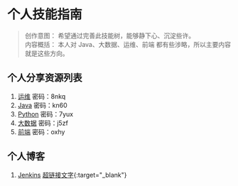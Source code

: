 # 个人技能指南  

> 创作意图： 希望通过完善此技能树，能够静下心、沉淀些许。<br>
> 内容概括： 本人对 Java、大数据、运维、前端 都有些涉略，所以主要内容就是这些方向。

## 个人分享资源列表
1. [运维](https://pan.baidu.com/s/1edH75gJyHW0wB1PySIulrw?_blank)    密码：8nkq
2. [Java](https://pan.baidu.com/s/1m3Yz9PRama3zXvSvkAlCJA)    密码：kn60
3. [Python](https://pan.baidu.com/s/1Y5vwqpSn-86fevjn0Rdhsg)  密码：7yux
4. [大数据](https://pan.baidu.com/s/1zU_i1W8rH-ZeAErNxIT-gQ)  密码：j5zf
5. [前端](https://pan.baidu.com/s/1xM9pe13d7ssXEJpQjAYx0w)    密码：oxhy


## 个人博客
1. [Jenkins](https://blog.csdn.net/davis_dxs/article/category/8087007)
[超链接文字](https://blog.csdn.net/davis_dxs/article/category/8087007){:target=&quot;_blank&quot;}
